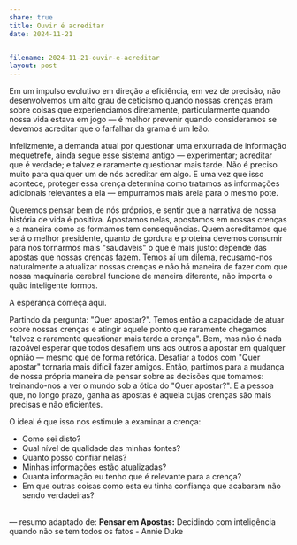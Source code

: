 ```yaml
---
share: true
title: Ouvir é acreditar
date: 2024-11-21


filename: 2024-11-21-ouvir-e-acreditar
layout: post
---
```



Em um impulso evolutivo em direção a eficiência, em vez de precisão, não desenvolvemos 
um alto grau de ceticismo quando nossas crenças eram sobre coisas que experienciamos diretamente, 
particularmente quando nossa vida estava em jogo — é melhor prevenir quando consideramos se devemos 
acreditar que o farfalhar da grama é um leão.

Infelizmente, a demanda atual por questionar uma enxurrada de informação mequetrefe, ainda segue esse sistema antigo — experimentar; acreditar que é verdade; e talvez e raramente questionar mais tarde.
Não é preciso muito para qualquer um de nós acreditar em algo. E uma vez que isso acontece, proteger essa crença determina como tratamos as informações adicionais relevantes a ela — empurramos mais areia para o mesmo pote.

Queremos pensar bem de nós próprios, e sentir que a narrativa de nossa história de vida é positiva. Apostamos nelas, apostamos em nossas crenças e a maneira como as formamos tem consequências. Quem acreditamos que será o melhor presidente, quanto de gordura e proteína devemos consumir para nos tornarmos mais "saudáveis" o que é mais justo: depende das apostas que nossas crenças fazem.
Temos aí um dilema, recusamo-nos naturalmente a atualizar nossas crenças e não há maneira de fazer com que nossa maquinaria cerebral funcione de maneira diferente, não importa o quão inteligente formos.

A esperança começa aqui.

Partindo da pergunta: "Quer apostar?". Temos então a capacidade de atuar sobre nossas crenças e atingir aquele ponto que raramente chegamos "talvez e raramente questionar mais tarde a crença".
Bem, mas não é nada razoável esperar que todos desafiem uns aos outros a apostar em qualquer opnião — mesmo que de forma retórica. Desafiar a todos com "Quer apostar" tornaria mais difícil fazer amigos. Então, partimos para a mudança de nossa própria maneira de pensar sobre as decisões que tomamos: treinando-nos a ver o mundo sob a ótica do "Quer apostar?". E a pessoa que, no longo prazo, ganha as apostas é aquela cujas crenças são mais precisas e não eficientes.


O ideal é que isso nos estimule a examinar a crença:
- Como sei disto?
- Qual nível de qualidade das minhas fontes?
- Quanto posso confiar nelas?
- Minhas informações estão atualizadas?
- Quanta informação eu tenho que é relevante para a crença?
-  Em que outras coisas como esta eu tinha confiança que acabaram não sendo verdadeiras?


\
— resumo adaptado de: **Pensar em Apostas:** Decidindo com inteligência quando não se tem todos os fatos - Annie Duke